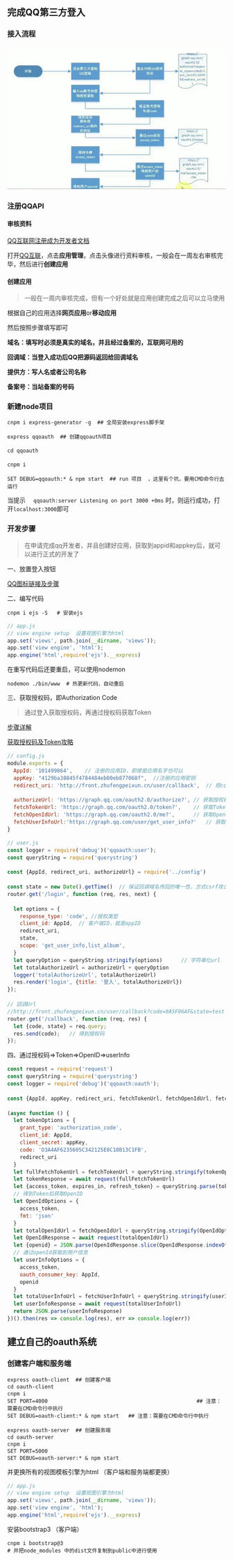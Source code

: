 ## 完成QQ第三方登入

### 接入流程

![](.\img\oauth\接入流程.png)

### 注册QQAPI

#### 审核资料

[QQ互联网注册成为开发者文档](https://wiki.connect.qq.com/成为开发者)

打开[QQ互联](https://connect.qq.com/)，点击**应用管理**，点击头像进行资料审核，一般会在一周左右审核完毕，然后进行**创建应用**

#### 创建应用

> 一般在一周内审核完成，但有一个好处就是应用创建完成之后可以立马使用

根据自己的应用选择**网页应用**or**移动应用**

然后按照步骤填写即可

**域名：填写时必须是真实的域名，并且经过备案的，互联网可用的**

**回调域：当登入成功后QQ把源码返回给回调域名**

**提供方：写人名或者公司名称**

**备案号：当站备案的号码**



### 新建node项目

```
cnpm i express-generator -g  ## 全局安装express脚手架

express qqoauth  ## 创建qqoauth项目

cd qqoauth	

cnpm i

SET DEBUG=qqoauth:* & npm start	 ## run 项目  ，这里有个坑，要用CMD命令行去运行
```

当提示 `  qqoauth:server Listening on port 3000 +0ms` 时，则运行成功，打开`localhost:3000`即可



### 开发步骤

> 在申请完成qq开发者，并且创建好应用，获取到appid和appkey后，就可以进行正式的开发了

一、放置登入按钮

[QQ图标链接及步骤](https://wiki.connect.qq.com/%e6%94%be%e7%bd%aeqq%e7%99%bb%e5%bd%95%e6%8c%89%e9%92%ae_oauth2-0)

二、编写代码

```
cnpm i ejs -S   # 安装ejs
```

```js
// app.js
// view engine setup  设置视图引擎为html
app.set('views', path.join(__dirname, 'views'));
app.set('view engine', 'html');
app.engine('html',require('ejs').__express)
```

在重写代码后还要重启，可以使用nodemon

```
nodemon ./bin/www  # 热更新代码，自动重启
```

三、获取授权码，即Authorization Code

> 通过登入获取授权码，再通过授权码获取Token

[步骤详解](https://wiki.connect.qq.com/%e5%bc%80%e5%8f%91%e6%94%bb%e7%95%a5_server-side)

[获取授权码及Token攻略](https://wiki.connect.qq.com/%e4%bd%bf%e7%94%a8authorization_code%e8%8e%b7%e5%8f%96access_token)

```js
// config.js
module.exports = {
  AppId: '101499864',    // 注册的应用ID，即使是应用名字也可以
  appKey: "4129ba38845f4784484eb00eb877068f",  //注册的应用密钥
  redirect_uri: 'http://front.zhufengpeixun.cn/user/callback',  // 把code 传回的域名

  authorizeUrl: 'https://graph.qq.com/oauth2.0/authorize?',	// 获取授权码
  fetchTokenUrl: 'https://graph.qq.com/oauth2.0/token?',	// 获取Token
  fetchOpenIdUrl: 'https://graph.qq.com/oauth2.0/me?',		// 获取OpenID
  fetchUserInfoUrl:'https://graph.qq.com/user/get_user_info?'	// 获取用户信息
}
```



```js
// user.js
const logger = require('debug')('qqoauth:user');
const queryString = require('querystring')

const {AppId, redirect_uri, authorizeUrl} = require('../config')

const state = new Date().getTime()  // 保证回调域名传回的唯一性，方式csrf攻击
router.get('/login', function (req, res, next) {
  
  let options = {
    response_type: 'code', //授权类型
    client_id: AppId,  // 客户端ID，就是appID
    redirect_uri,
    state,
    scope: 'get_user_info,list_album',
  }
  let queryOption = queryString.stringify(options)		// 字符串化url
  let totalAuthorizeUrl = authorizeUrl + queryOption
  logger('totalAuthorizeUrl', totalAuthorizeUrl)
  res.render('login', {title: '登入', totalAuthorizeUrl})
});

// 回调Url
//http://front.zhufengpeixun.cn/user/callback?code=9A5F06AF&state=test
router.get('/callback', function (req, res) {
  let {code, state} = req.query;
  res.send(code);	// 得到授权码
});
```

四、通过授权码=>Token=>OpenID=>userInfo

```js
const request = require('request')
const queryString = require('querystring')
const logger = require('debug')('qqoauth:oauth');

const {AppId, appKey, redirect_uri, fetchTokenUrl, fetchOpenIdUrl, fetchUserInfoUrl} = require('../config')

(async function () {
  let tokenOptions = {
    grant_type: 'authorization_code',
    client_id: AppId,
    client_secret: appKey,
    code: 'D3A4AF6235605C342125E8C18B13C1FB',
    redirect_uri
  }
  let fullFetchTokenUrl = fetchTokenUrl + queryString.stringify(tokenOptions)
  let tokenResponse = await request(fullFetchTokenUrl)
  let {access_token, expires_in, refresh_token} = queryString.parse(tokenResponse)
  // 得到Token后获取OpenID
  let OpenIdOptions = {
    access_token,
    fmt: 'json'
  }
  let totalOpenIdUrl = fetchOpenIdUrl + queryString.stringify(OpenIdOptions)
  let OpenIdResponse = await request(totalOpenIdUrl)
  let {openid} = JSON.parse(OpenIdResponse.slice(OpenIdResponse.indexOf('{'), OpenIdResponse.indexOf('}') + 1))
  // 通过openId获取到用户信息
  let userInfoOptions = {
    access_token,
    oauth_consumer_key: AppId,
    openid
  }
  let totalUserInfoUrl = fetchUserInfoUrl + queryString.stringify(userInfoOptions)
  let userInfoResponse = await request(totalUserInfoUrl)
  return JSON.parse(userInfoResponse)
})().then(res => console.log(res), err => console.log(err))
```



## 建立自己的oauth系统

### 创建客户端和服务端

```
express oauth-client  ## 创建客户端
cd oauth-client
cnpm i
SET PORT=4000  												 ## 注意：需要在CMD命令行中执行
SET DEBUG=oauth-client:* & npm start   ## 注意：需要在CMD命令行中执行

express oauth-server  ## 创建服务端
cd oauth-server
cnpm i
SET PORT=5000
SET DEBUG=oauth-server:* & npm start  
```

并更换所有的视图模板引擎为html （客户端和服务端都更换）

```js
// app.js
// view engine setup  设置视图引擎为html
app.set('views', path.join(__dirname, 'views'));
app.set('view engine', 'html');
app.engine('html',require('ejs').__express)
```

安装bootstrap3  （客户端）

```
cnpm i bootstrap@3  
# 并把node_modules 中的dist文件复制到public中进行使用
```

